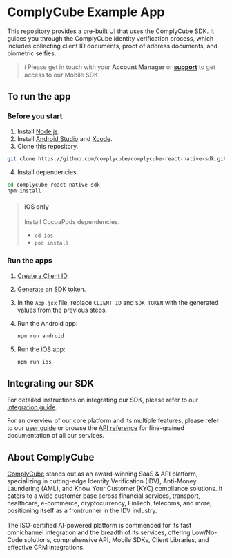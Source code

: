 # ComplyCube Example App

This repository provides a pre-built UI that uses the ComplyCube SDK. It guides you through the ComplyCube identity verification process, which includes collecting client ID documents, proof of address documents, and biometric selfies.

> :information_source: Please get in touch with your **Account Manager** or **[support](https://support.complycube.com/hc/en-gb/requests/new)** to get access to our Mobile SDK.

## To run the app

### Before you start

1. Install [Node.js](https://nodejs.org/en/download/).
2. Install [Android Studio](https://developer.android.com/studio) and [Xcode](https://developer.apple.com/xcode/).
3. Clone this repository.

```bash
git clone https://github.com/complycube/complycube-react-native-sdk.git
```

4. Install dependencies.

```bash
cd complycube-react-native-sdk
npm install
```

>#### iOS only
>Install CocoaPods dependencies. <br/>
>- `cd ios` <br/>
>- `pod install`

### Run the apps

1. [Create a Client ID](https://docs.complycube.com/documentation/guides/mobile-sdk-guide/mobile-sdk-integration-guide#id-2.-create-a-client).
2. [Generate an SDK token](https://docs.complycube.com/documentation/guides/mobile-sdk-guide/mobile-sdk-integration-guide#id-3.-generate-an-sdk-token).
3. In the `App.jsx` file, replace `CLIENT_ID` and `SDK_TOKEN` with the generated values from the previous steps.
4. Run the Android app:

   ```bash
   npm run android
   ```

5. Run the iOS app:

   ```bash
   npm run ios
   ```

## Integrating our SDK

For detailed instructions on integrating our SDK, please refer to our [integration guide](https://docs.complycube.com/documentation/guides/mobile-sdk-guide/mobile-sdk-integration-guide).

For an overview of our core platform and its multiple features, please refer to our [user guide](https://docs.complycube.com) or browse the [API reference](https://docs.complycube.com/api-reference) for fine-grained documentation of all our services.

## About ComplyCube

[ComplyCube](https://www.complycube.com/en) stands out as an award-winning SaaS & API platform, specializing in cutting-edge Identity Verification (IDV), Anti-Money Laundering (AML), and Know Your Customer (KYC) compliance solutions. It caters to a wide customer base across financial services, transport, healthcare, e-commerce, cryptocurrency, FinTech, telecoms, and more, positioning itself as a frontrunner in the IDV industry.
<br>
<br>
The ISO-certified AI-powered platform is commended for its fast omnichannel integration and the breadth of its services, offering Low/No-Code solutions, comprehensive API, Mobile SDKs, Client Libraries, and effective CRM integrations.
